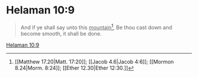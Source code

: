 # Helaman 10:9

> And if ye shall say unto this <u>mountain</u>[^a], Be thou cast down and become smooth, it shall be done.

[Helaman 10:9](https://www.churchofjesuschrist.org/study/scriptures/bofm/hel/10?lang=eng&id=p9#p9)


[^a]: [[Matthew 17.20|Matt. 17:20]]; [[Jacob 4.6|Jacob 4:6]]; [[Mormon 8.24|Morm. 8:24]]; [[Ether 12.30|Ether 12:30.]]
